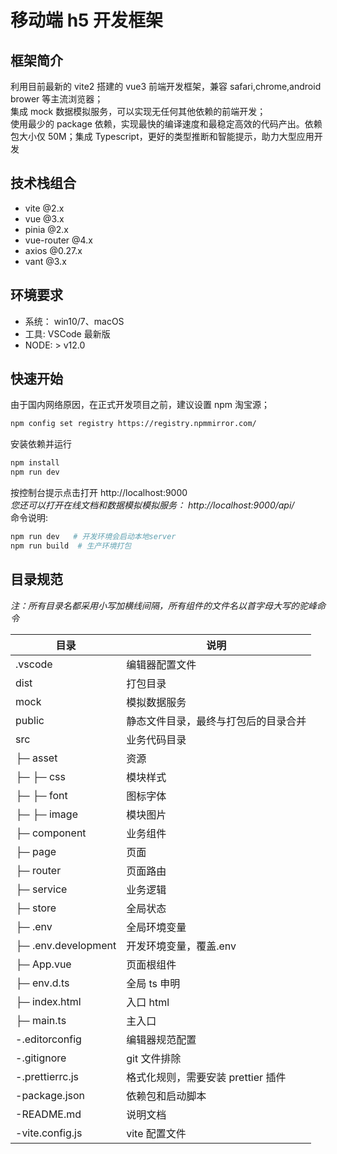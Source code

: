 # 移动端 h5 开发框架

## 框架简介

利用目前最新的 vite2 搭建的 vue3 前端开发框架，兼容 safari,chrome,android brower 等主流浏览器；  
集成 mock 数据模拟服务，可以实现无任何其他依赖的前端开发；  
使用最少的 package 依赖，实现最快的编译速度和最稳定高效的代码产出。依赖包大小仅 50M；集成
Typescript，更好的类型推断和智能提示，助力大型应用开发

## 技术栈组合

- vite @2.x
- vue @3.x
- pinia @2.x
- vue-router @4.x
- axios @0.27.x
- vant @3.x

## 环境要求

- 系统： win10/7、macOS
- 工具: VSCode 最新版
- NODE: > v12.0

## 快速开始

由于国内网络原因，在正式开发项目之前，建议设置 npm 淘宝源；

```bash
npm config set registry https://registry.npmmirror.com/
```

安装依赖并运行

```bash
npm install
npm run dev
```

按控制台提示点击打开 http://localhost:9000  
 _您还可以打开在线文档和数据模拟模拟服务： http://localhost:9000/api/_  
 命令说明:

```bash
npm run dev   # 开发环境会启动本地server
npm run build  # 生产环境打包
```

## 目录规范

_注：所有目录名都采用小写加横线间隔，所有组件的文件名以首字母大写的驼峰命令_

| 目录                | 说明                                 |
| ------------------- | ------------------------------------ |
| .vscode             | 编辑器配置文件                       |
| dist                | 打包目录                             |
| mock                | 模拟数据服务                         |
| public              | 静态文件目录，最终与打包后的目录合并 |
| src                 | 业务代码目录                         |
| ├─ asset            | 资源                                 |
| ├─ ├─ css           | 模块样式                             |
| ├─ ├─ font          | 图标字体                             |
| ├─ ├─ image         | 模块图片                             |
| ├─ component        | 业务组件                             |
| ├─ page             | 页面                                 |
| ├─ router           | 页面路由                             |
| ├─ service          | 业务逻辑                             |
| ├─ store            | 全局状态                             |
| ├─ .env             | 全局环境变量                         |
| ├─ .env.development | 开发环境变量，覆盖.env               |
| ├─ App.vue          | 页面根组件                           |
| ├─ env.d.ts         | 全局 ts 申明                         |
| ├─ index.html       | 入口 html                            |
| ├─ main.ts          | 主入口                               |
| -.editorconfig      | 编辑器规范配置                       |
| -.gitignore         | git 文件排除                         |
| -.prettierrc.js     | 格式化规则，需要安装 prettier 插件   |
| -package.json       | 依赖包和启动脚本                     |
| -README.md          | 说明文档                             |
| -vite.config.js     | vite 配置文件                        |
